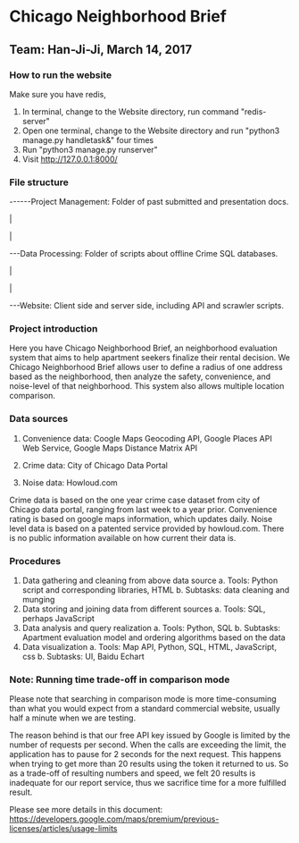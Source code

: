 # Chicago Neighborhood Brief

## Team: Han-Ji-Ji, March 14, 2017



### How to run the website

Make sure you have redis,
1. In terminal, change to the Website directory, run command "redis-server"
2. Open one terminal, change to the Website directory and run  "python3 manage.py handletask&" four times
3. Run "python3 manage.py runserver"
4. Visit http://127.0.0.1:8000/



### File structure

------Project Management: Folder of past submitted and presentation docs.

  |

  |

   ---Data Processing: Folder of scripts about offline Crime SQL databases.

  |

  |

   ---Website: Client side and server side, including API and scrawler scripts.

### Project introduction

Here you have Chicago Neighborhood Brief, an neighborhood evaluation system that aims to help apartment seekers finalize their rental decision. We  Chicago Neighborhood Brief allows user to define a radius of one address based as the neighborhood, then analyze the safety, convenience, and noise-level of that neighborhood. This system also allows multiple location comparison.

### Data sources

1. Convenience data: Coogle Maps Geocoding API, Google Places API Web Service, Google Maps Distance Matrix API

2. Crime data: City of Chicago Data Portal

3. Noise data: Howloud.com

Crime data is based on the one year crime case dataset from city of Chicago data portal, ranging from last week to a year prior. Convenience rating is based on google maps information, which updates daily. Noise level data is based on a patented service provided by howloud.com. There is no public information available on how current their data is.


### Procedures

1. Data gathering and cleaning from above data source
a. Tools: Python script and corresponding libraries, HTML
b. Subtasks: data cleaning and munging
2. Data storing and joining data from different sources
a. Tools: SQL, perhaps JavaScript
3. Data analysis and query realization
a. Tools: Python, SQL
b. Subtasks: Apartment evaluation model and ordering algorithms based on the data
4. Data visualization
a. Tools: Map API, Python, SQL, HTML, JavaScript, css
b. Subtasks: UI, Baidu Echart


### Note: Running time trade-off in comparison mode

Please note that searching in comparison mode is more time-consuming than what you would expect from a standard commercial website, usually half a minute when we are testing.

The reason behind is that our free API key issued by Google is limited by the number of requests per second. When the calls are exceeding the limit, the application has to pause for 2 seconds for the next request. This happens when trying to get more than 20 results using the token it returned to us. So as a trade-off of resulting numbers and speed, we felt 20 results is inadequate for our report service, thus we sacrifice time for a more fulfilled result.

Please see more details in this document:
https://developers.google.com/maps/premium/previous-licenses/articles/usage-limits


